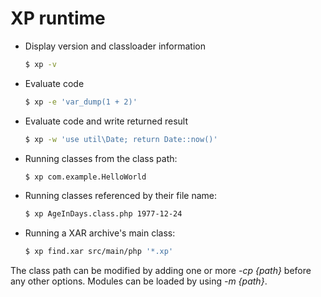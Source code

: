 # XP runtime

* Display version and classloader information
  ```sh
  $ xp -v
  ```
* Evaluate code
  ```sh
  $ xp -e 'var_dump(1 + 2)'
  ```
* Evaluate code and write returned result
  ```sh
  $ xp -w 'use util\Date; return Date::now()'
  ```
* Running classes from the class path:
  ```sh
  $ xp com.example.HelloWorld
  ```
* Running classes referenced by their file name:
  ```sh
  $ xp AgeInDays.class.php 1977-12-24
  ```
* Running a XAR archive's main class:
  ```sh
  $ xp find.xar src/main/php '*.xp'
  ```

The class path can be modified by adding one or more *-cp {path}*
before any other options. Modules can be loaded by using *-m {path}*.

